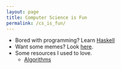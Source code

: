 ```yaml
---
layout: page
title: Computer Science is Fun
permalink: /cs_is_fun/
---
```


<!-- # Computer Science is Fun -->

* Bored with programming? Learn [Haskell](http://learnyouahaskell.com)
* Want some memes? Look [here](https://www.facebook.com/npcompleteteens/). 
* Some resources I used to love.
	- [Algorithms](/cs/resourses/algo)